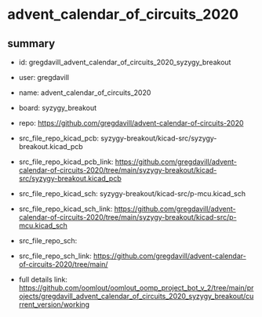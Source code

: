 # advent_calendar_of_circuits_2020
 
## summary 
* id: gregdavill_advent_calendar_of_circuits_2020_syzygy_breakout
* user: gregdavill
* name: advent_calendar_of_circuits_2020
* board: syzygy_breakout
* repo: https://github.com/gregdavill/advent-calendar-of-circuits-2020
* src_file_repo_kicad_pcb: syzygy-breakout/kicad-src/syzygy-breakout.kicad_pcb
* src_file_repo_kicad_pcb_link: https://github.com/gregdavill/advent-calendar-of-circuits-2020/tree/main/syzygy-breakout/kicad-src/syzygy-breakout.kicad_pcb
* src_file_repo_kicad_sch: syzygy-breakout/kicad-src/p-mcu.kicad_sch
* src_file_repo_kicad_sch_link: https://github.com/gregdavill/advent-calendar-of-circuits-2020/tree/main/syzygy-breakout/kicad-src/p-mcu.kicad_sch

* src_file_repo_sch: 
* src_file_repo_sch_link: https://github.com/gregdavill/advent-calendar-of-circuits-2020/tree/main/
* full details link: https://github.com/oomlout/oomlout_oomp_project_bot_v_2/tree/main/projects/gregdavill_advent_calendar_of_circuits_2020_syzygy_breakout/current_version/working  







